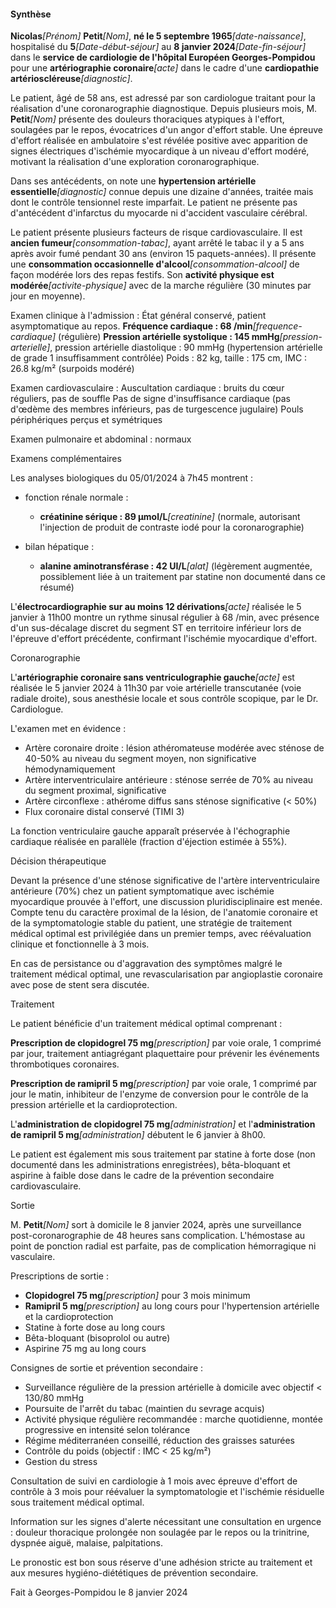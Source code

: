 #### Synthèse

**Nicolas**_[Prénom]_ **Petit**_[Nom]_, **né le 5 septembre 1965**_[date-naissance]_, hospitalisé du **5**_[Date-début-séjour]_ au **8 janvier 2024**_[Date-fin-séjour]_ dans le **service de cardiologie de l'hôpital Européen Georges-Pompidou** pour une **artériographie coronaire**_[acte]_ dans le cadre d'une **cardiopathie artérioscléreuse**_[diagnostic]_.

Le patient, âgé de 58 ans, est adressé par son cardiologue traitant pour la réalisation d'une coronarographie diagnostique. Depuis plusieurs mois, M. **Petit**_[Nom]_ présente des douleurs thoraciques atypiques à l'effort, soulagées par le repos, évocatrices d'un angor d'effort stable. Une épreuve d'effort réalisée en ambulatoire s'est révélée positive avec apparition de signes électriques d'ischémie myocardique à un niveau d'effort modéré, motivant la réalisation d'une exploration coronarographique.

Dans ses antécédents, on note une **hypertension artérielle essentielle**_[diagnostic]_ connue depuis une dizaine d'années, traitée mais dont le contrôle tensionnel reste imparfait. Le patient ne présente pas d'antécédent d'infarctus du myocarde ni d'accident vasculaire cérébral.

Le patient présente plusieurs facteurs de risque cardiovasculaire. Il est **ancien fumeur**_[consommation-tabac]_, ayant arrêté le tabac il y a 5 ans après avoir fumé pendant 30 ans (environ 15 paquets-années). Il présente une **consommation occasionnelle d'alcool**_[consommation-alcool]_ de façon modérée lors des repas festifs. Son **activité physique est modérée**_[activite-physique]_ avec de la marche régulière (30 minutes par jour en moyenne).

Examen clinique à l'admission :
État général conservé, patient asymptomatique au repos.
**Fréquence cardiaque : 68 /min**_[frequence-cardiaque]_ (régulière)
**Pression artérielle systolique : 145 mmHg**_[pression-arterielle]_, pression artérielle diastolique : 90 mmHg (hypertension artérielle de grade 1 insuffisamment contrôlée)
Poids : 82 kg, taille : 175 cm, IMC : 26.8 kg/m² (surpoids modéré)

Examen cardiovasculaire :
Auscultation cardiaque : bruits du cœur réguliers, pas de souffle
Pas de signe d'insuffisance cardiaque (pas d'œdème des membres inférieurs, pas de turgescence jugulaire)
Pouls périphériques perçus et symétriques

Examen pulmonaire et abdominal : normaux

Examens complémentaires

Les analyses biologiques du 05/01/2024 à 7h45 montrent :

- fonction rénale normale :
  - **créatinine sérique : 89 µmol/L**_[creatinine]_ (normale, autorisant l'injection de produit de contraste iodé pour la coronarographie)

- bilan hépatique :
  - **alanine aminotransférase : 42 UI/L**_[alat]_ (légèrement augmentée, possiblement liée à un traitement par statine non documenté dans ce résumé)

L'**électrocardiographie sur au moins 12 dérivations**_[acte]_ réalisée le 5 janvier à 11h00 montre un rythme sinusal régulier à 68 /min, avec présence d'un sus-décalage discret du segment ST en territoire inférieur lors de l'épreuve d'effort précédente, confirmant l'ischémie myocardique d'effort.

Coronarographie

L'**artériographie coronaire sans ventriculographie gauche**_[acte]_ est réalisée le 5 janvier 2024 à 11h30 par voie artérielle transcutanée (voie radiale droite), sous anesthésie locale et sous contrôle scopique, par le Dr. Cardiologue.

L'examen met en évidence :
- Artère coronaire droite : lésion athéromateuse modérée avec sténose de 40-50% au niveau du segment moyen, non significative hémodynamiquement
- Artère interventriculaire antérieure : sténose serrée de 70% au niveau du segment proximal, significative
- Artère circonflexe : athérome diffus sans sténose significative (< 50%)
- Flux coronaire distal conservé (TIMI 3)

La fonction ventriculaire gauche apparaît préservée à l'échographie cardiaque réalisée en parallèle (fraction d'éjection estimée à 55%).

Décision thérapeutique

Devant la présence d'une sténose significative de l'artère interventriculaire antérieure (70%) chez un patient symptomatique avec ischémie myocardique prouvée à l'effort, une discussion pluridisciplinaire est menée. Compte tenu du caractère proximal de la lésion, de l'anatomie coronaire et de la symptomatologie stable du patient, une stratégie de traitement médical optimal est privilégiée dans un premier temps, avec réévaluation clinique et fonctionnelle à 3 mois.

En cas de persistance ou d'aggravation des symptômes malgré le traitement médical optimal, une revascularisation par angioplastie coronaire avec pose de stent sera discutée.

Traitement

Le patient bénéficie d'un traitement médical optimal comprenant :

**Prescription de clopidogrel 75 mg**_[prescription]_ par voie orale, 1 comprimé par jour, traitement antiagrégant plaquettaire pour prévenir les événements thrombotiques coronaires.

**Prescription de ramipril 5 mg**_[prescription]_ par voie orale, 1 comprimé par jour le matin, inhibiteur de l'enzyme de conversion pour le contrôle de la pression artérielle et la cardioprotection.

L'**administration de clopidogrel 75 mg**_[administration]_ et l'**administration de ramipril 5 mg**_[administration]_ débutent le 6 janvier à 8h00.

Le patient est également mis sous traitement par statine à forte dose (non documenté dans les administrations enregistrées), bêta-bloquant et aspirine à faible dose dans le cadre de la prévention secondaire cardiovasculaire.

Sortie

M. **Petit**_[Nom]_ sort à domicile le 8 janvier 2024, après une surveillance post-coronarographie de 48 heures sans complication. L'hémostase au point de ponction radial est parfaite, pas de complication hémorragique ni vasculaire.

Prescriptions de sortie :
- **Clopidogrel 75 mg**_[prescription]_ pour 3 mois minimum
- **Ramipril 5 mg**_[prescription]_ au long cours pour l'hypertension artérielle et la cardioprotection
- Statine à forte dose au long cours
- Bêta-bloquant (bisoprolol ou autre)
- Aspirine 75 mg au long cours

Consignes de sortie et prévention secondaire :
- Surveillance régulière de la pression artérielle à domicile avec objectif < 130/80 mmHg
- Poursuite de l'arrêt du tabac (maintien du sevrage acquis)
- Activité physique régulière recommandée : marche quotidienne, montée progressive en intensité selon tolérance
- Régime méditerranéen conseillé, réduction des graisses saturées
- Contrôle du poids (objectif : IMC < 25 kg/m²)
- Gestion du stress

Consultation de suivi en cardiologie à 1 mois avec épreuve d'effort de contrôle à 3 mois pour réévaluer la symptomatologie et l'ischémie résiduelle sous traitement médical optimal.

Information sur les signes d'alerte nécessitant une consultation en urgence : douleur thoracique prolongée non soulagée par le repos ou la trinitrine, dyspnée aiguë, malaise, palpitations.

Le pronostic est bon sous réserve d'une adhésion stricte au traitement et aux mesures hygiéno-diététiques de prévention secondaire.

Fait à Georges-Pompidou le 8 janvier 2024

